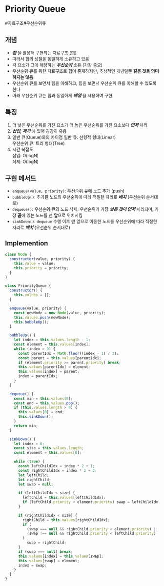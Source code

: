 # Priority Queue

#자료구조#우선순위큐

## 개념

- **_힙_** 을 활용해 구현되는 자료구조 [(힙)](https://github.com/Collection50/Algorithm-DataStructrue/blob/master/Heap.md)
- 따라서 힙의 성질을 동일하게 소유하고 있음
- 각 요소가 그에 해당하는 **_우선순위_** 소유 (가장 중요)
- 우선순위 큐를 위한 자료구조로 힙이 존재하지만, 추상적인 개념일뿐 **같은 것을 의미하지는 않음**
- 우선순위 큐를 보면서 힙을 이해하고, 힙을 보면서 우선순위 큐를 이해할 수 있도록 한다
- 아래 우선순위 큐는 힙과 동일하게 **_배열_** 을 사용하여 구현

## 특징

1. 더 낮은 우선순위를 가진 요소가 더 높은 우선순위를 가진 요소보다 **_먼저_** 처리
2. **_삽입, 제거_** 에 있어 굉장히 유용
3. 일반 큐(Queue)와의 차이점
   일반 큐: 선형적 형태(Linear)  
   우선순위 큐: 트리 형태(Tree)
4. 시간 복잡도  
   삽입: O(logN)  
   삭제: O(logN)

## 구현 메서드

- `enqueue(value, priority)`: 우선순위 큐에 노드 추가 (push)
- `bubbleUp()`: 추가된 노드의 우선순위에 따라 적절한 자리로 **_배치_** (우선순위 순서대로)
- `dequeue()`: 우선순위 큐의 노드 삭제, 우선순위가 가장 **_낮은 것이 먼저_** 처리되며, 가장 **끝**에 있는 노드를 맨 **앞**으로 위치시킴
- `sinkDown()`: `dequeue` 수행 이후 맨 앞으로 이동한 노드를 우선순위에 따라 적절한 자리로 **_배치_** (우선순위 순서대로)

## Implemention

```js
class Node {
  constructor(value, priority) {
    this.value = value;
    this.priority = priority;
  }
}

class PriorityQueue {
  constructor() {
    this.values = [];
  }

  enqueue(value, priority) {
    const newNode = new Node(value, priority);
    this.values.push(newNode);
    this.bubbleUp();
  }

  bubbleUp() {
    let index = this.values.length - 1;
    const element = this.values[index];
    while (index > 0) {
      const parentIdx = Math.floor((index - 1) / 2);
      const parent = this.values[parentIdx];
      if (element.priority >= parent.priority) break;
      this.values[parentIdx] = element;
      this.values[index] = parent;
      index = parentIdx;
    }
  }

  dequeue() {
    const min = this.values[0];
    const end = this.values.pop();
    if (this.values.length > 0) {
      this.values[0] = end;
      this.sinkDown();
    }
    return min;
  }

  sinkDown() {
    let index = 0;
    const size = this.values.length;
    const element = this.values[0];

    while (true) {
      const leftChildIdx = index * 2 + 1;
      const rightChildIdx = index * 2 + 2;
      let leftChild;
      let rightChild;
      let swap = null;

      if (leftChildIdx < size) {
        leftChild = this.values[leftChildIdx];
        if (leftChild.priority < element.priority) swap = leftChildIdx;
      }

      if (rightChildIdx < size) {
        rightChild = this.values[rightChildIdx];
        if (
          (swap === null && rightChild.priority < element.priority) ||
          (swap !== null && rightChild.priority < leftChild.priority)
        )
          swap = rightChild;
      }
      if (swap === null) break;
      this.values[index] = this.values[swap];
      this.values[swap] = element;
      index = swap;
    }
  }
}
```
